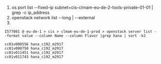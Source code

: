 


1. os port list --fixed-ip subnet=cis-clmam-eu-de-2-tools-private-01-01 | grep -c ip_address
2. openstack network list --long | --external
3. 

```
I577081 @ eu-de-1 > cis > clmam-eu-de-1-prod > openstack server list --format value --column Name --column Flavor |grep hana | sort -k2

cc01v008556 hana_c192_m2917
cc01v008750 hana_c192_m2917
cc01v011451 hana_c192_m2917
cc01v011743 hana_c192_m2917
```